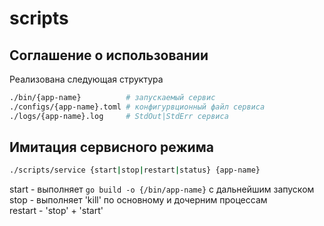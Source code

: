 # scripts

## Соглашение о использовании
Реализована следующая структура
```sh
./bin/{app-name}          # запускаемый сервис  
./configs/{app-name}.toml # конфигурвционный файл сервиса  
./logs/{app-name}.log     # StdOut|StdErr сервиса  
```

## Имитация сервисного режима
```sh
./scripts/service {start|stop|restart|status} {app-name}  
```
start - выполняет ```go build -o {/bin/app-name}``` с дальнейшим запуском  
stop - выполняет 'kill' по основному и дочерним процессам  
restart - 'stop' + 'start'




